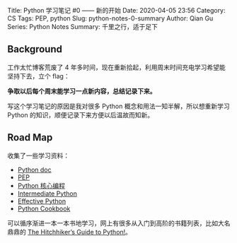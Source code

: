 Title: Python 学习笔记 #0 —— 新的开始
Date: 2020-04-05 23:56
Category: CS
Tags: PEP, python
Slug: python-notes-0-summary 
Author: Qian Gu
Series: Python Notes
Summary: 千里之行，适于足下

## Background

工作太忙博客荒废了 4 年多时间，现在重新拾起，利用周末时间充电学习希望能坚持下去，立个 flag：

**争取以后每个周末能学习一点新内容，总结记录下来。**

写这个学习笔记的原因是我对很多 Python 概念和用法一知半解，所以想重新学习 Python 的知识，顺便记录下来方便以后温故而知新。

## Road Map

收集了一些学习资料：

+ [Python doc](https://docs.python.org/3/)
+ [PEP](https://www.python.org/dev/peps/)
+ [Python 核心编程](https://book.douban.com/subject/3112503/)
+ [Intermediate Python](https://github.com/yasoob/intermediatePython)
+ [Effective Python](https://book.douban.com/subject/26709315//)
+ [Python Cookbook](https://book.douban.com/subject/26381341/)

可以循序渐进一本一本书地学习，网上有很多从入门到高阶的书籍列表，比如大名鼎鼎的 [The Hitchhiker’s Guide to Python!][guide]。

[guide]: https://docs.python-guide.org/